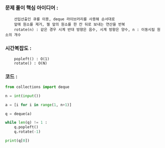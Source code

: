 ### 문제 풀이 핵심 아이디어 :
        선입선출인 큐를 이용, deque 라이브러리를 사용해 순서대로 
        앞에 원소를 제거, 젤 앞의 원소를 한 칸 뒤로 보내는 연산을 반복
        rotate(n) : 같은 경우 시계 반대 방향은 음수, 시계 방향은 양수, n : 이동시킬 원소의 개수

### 시간복잡도 :
        popleft() : O(1)
        rotate() : O(N)

### 코드 :
```python
from collections import deque

n = int(input())

a = [i for i in range(1, n+1)]

q = deque(a)

while len(q) != 1 :
    q.popleft()
    q.rotate(-1)

print(q[0])
```
